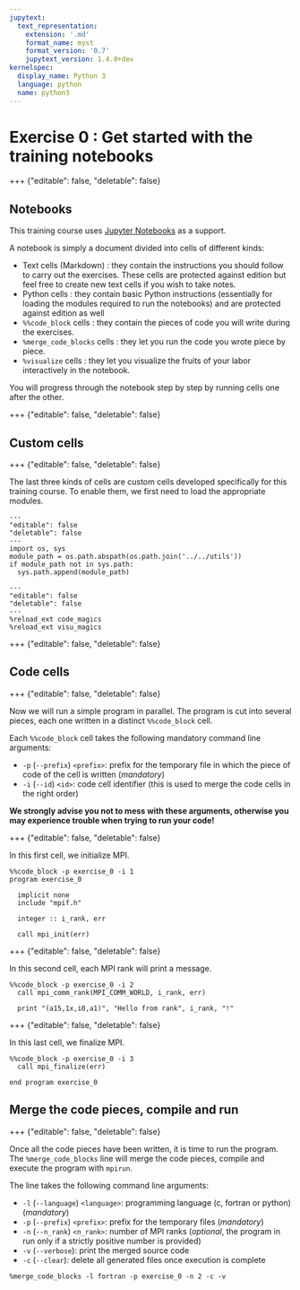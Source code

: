 ```yaml
---
jupytext:
  text_representation:
    extension: '.md'
    format_name: myst
    format_version: '0.7'
    jupytext_version: 1.4.0+dev
kernelspec:
  display_name: Python 3
  language: python
  name: python3
---
```


# Exercise 0 : Get started with the training notebooks

+++ {"editable": false, "deletable": false}

## Notebooks

This training course uses [Jupyter Notebooks](https://jupyter.org/) as a support.

A notebook is simply a document divided into cells of different kinds:
- Text cells (Markdown) : they contain the instructions you should follow to carry out the exercises. These cells are protected against edition but feel free to create new text cells if you wish to take notes.
- Python cells : they contain basic Python instructions (essentially for loading the modules required to run the notebooks) and are protected against edition as well
- `%%code_block` cells : they contain the pieces of code you will write during the exercises.
- `%merge_code_blocks` cells : they let you run the code you wrote piece by piece.
- `%visualize` cells : they let you visualize the fruits of your labor interactively in the notebook.

You will progress through the notebook step by step by running cells one after the other.


+++ {"editable": false, "deletable": false}

## Custom cells

+++ {"editable": false, "deletable": false}

The last three kinds of cells are custom cells developed specifically for this training course.
To enable them, we first need to load the appropriate modules.

```{code-cell} ipython3
---
"editable": false
"deletable": false
---
import os, sys
module_path = os.path.abspath(os.path.join('../../utils'))
if module_path not in sys.path:
  sys.path.append(module_path)
```

```{code-cell}
---
"editable": false
"deletable": false
---
%reload_ext code_magics
%reload_ext visu_magics
```

+++ {"editable": false, "deletable": false}

## Code cells

+++ {"editable": false, "deletable": false}

Now we will run a simple program in parallel.
The program is cut into several pieces, each one written in a distinct `%%code_block` cell.

Each `%%code_block` cell takes the following mandatory command line arguments:
- `-p` (`--prefix`) `<prefix>`: prefix for the temporary file in which the piece of code of the cell is written (*mandatory*)
- `-i` (`--id`) `<id>`: code cell identifier (this is used to merge the code cells in the right order)

**We strongly advise you not to mess with these arguments, otherwise you may experience trouble when trying to run your code!**

+++ {"editable": false, "deletable": false}

In this first cell, we initialize MPI.

```{code-cell}
%%code_block -p exercise_0 -i 1
program exercise_0

  implicit none
  include "mpif.h"

  integer :: i_rank, err

  call mpi_init(err)

```

+++ {"editable": false, "deletable": false}

In this second cell, each MPI rank will print a message.

```{code-cell}
%%code_block -p exercise_0 -i 2
  call mpi_comm_rank(MPI_COMM_WORLD, i_rank, err)

  print "(a15,1x,i0,a1)", "Hello from rank", i_rank, "!"

```

+++ {"editable": false, "deletable": false}

In this last cell, we finalize MPI.

```{code-cell}
%%code_block -p exercise_0 -i 3
  call mpi_finalize(err)

end program exercise_0
```



## Merge the code pieces, compile and run

+++ {"editable": false, "deletable": false}

Once all the code pieces have been written, it is time to run the program.
The `%merge_code_blocks` line will merge the code pieces, compile and execute the program with `mpirun`.

The line takes the following command line arguments:
- `-l` (`--language`) `<language>`: programming language (c, fortran or python) (*mandatory*)
- `-p` (`--prefix`) `<prefix>`: prefix for the temporary files (*mandatory*)
- `-n` (`--n_rank`) `<n_rank>`: number of MPI ranks (*optional*, the program in run only if a strictly positive number is provided)
- `-v` (`--verbose`): print the merged source code
- `-c` (`--clear`): delete all generated files once execution is complete


```{code-cell}
%merge_code_blocks -l fortran -p exercise_0 -n 2 -c -v
```
